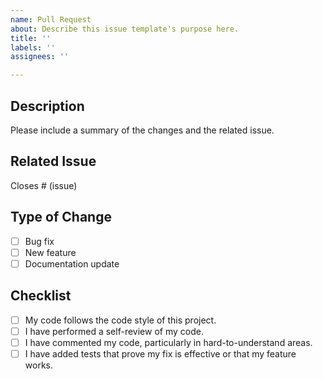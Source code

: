 ```yaml
---
name: Pull Request
about: Describe this issue template's purpose here.
title: ''
labels: ''
assignees: ''

---
```


## Description
Please include a summary of the changes and the related issue.

## Related Issue
Closes # (issue)

## Type of Change
- [ ] Bug fix
- [ ] New feature
- [ ] Documentation update

## Checklist
- [ ] My code follows the code style of this project.
- [ ] I have performed a self-review of my code.
- [ ] I have commented my code, particularly in hard-to-understand areas.
- [ ] I have added tests that prove my fix is effective or that my feature works.
